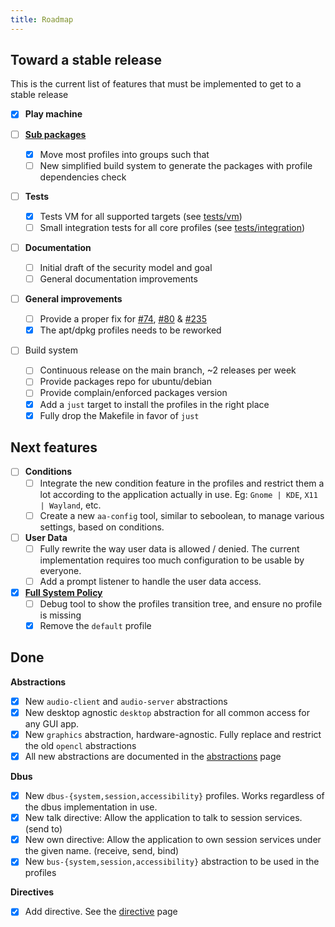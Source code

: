 ```yaml
---
title: Roadmap
---
```


## Toward a stable release

This is the current list of features that must be implemented to get to a stable release

- [x] **Play machine**

- [ ] **[Sub packages](https://github.com/roddhjav/apparmor.d/issues/464)** 
    - [x] Move most profiles into groups such that 
    - [ ] New simplified build system to generate the packages with profile dependencies check

- [ ] **Tests**
    - [x] Tests VM for all supported targets (see [tests/vm](vm.md))
    - [ ] Small integration tests for all core profiles (see [tests/integration](integration.md))

- [ ] **Documentation**
    - [ ] Initial draft of the security model and goal
    - [ ] General documentation improvements

- [ ] **General improvements**
    - [ ] Provide a proper fix for [#74](https://github.com/roddhjav/apparmor.d/issues/74), [#80](https://github.com/roddhjav/apparmor.d/issues/80) & [#235](https://github.com/roddhjav/apparmor.d/issues/235)
    - [x] The apt/dpkg profiles needs to be reworked

- [ ] Build system
    - [ ] Continuous release on the main branch, ~2 releases per week
    - [ ] Provide packages repo for ubuntu/debian
    - [ ] Provide complain/enforced packages version
    - [x] Add a `just` target to install the profiles in the right place
    - [x] Fully drop the Makefile in favor of `just`

## Next features

- [ ] **Conditions**
    - [ ] Integrate the new condition feature in the profiles and restrict them a lot according to the application actually in use. Eg: `Gnome | KDE`, `X11 | Wayland`, etc.
    - [ ] Create a new `aa-config` tool, similar to seboolean, to manage various settings, based on conditions.

- [ ] **User Data**
    - [ ] Fully rewrite the way user data is allowed / denied. The current implementation requires too much configuration to be usable by everyone.
    - [ ] Add a prompt listener to handle the user data access.

- [x] **[Full System Policy](https://github.com/roddhjav/apparmor.d/issues/252)**
    - [ ] Debug tool to show the profiles transition tree, and ensure no profile is missing
    - [x] Remove the `default` profile

## Done

**Abstractions**

- [x] New `audio-client` and `audio-server` abstractions
- [x] New desktop agnostic `desktop` abstraction for all common access for any GUI app. 
- [x] New `graphics` abstraction, hardware-agnostic. Fully replace and restrict the old `opencl` abstractions
- [x] All new abstractions are documented in the [abstractions](abstractions.md) page

**Dbus**

- [x] New `dbus-{system,session,accessibility}` profiles. Works regardless of the dbus implementation in use.
- [x] New talk directive: Allow the application to talk to session services. (send to)
- [x] New own directive: Allow the application to own session services under the given name. (receive, send, bind)
- [x] New `bus-{system,session,accessibility}` abstraction to be used in the profiles

**Directives**

- [x] Add directive. See the [directive](directives.md) page

